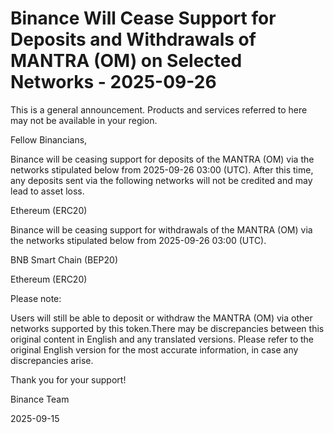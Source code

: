 # Binance Will Cease Support for Deposits and Withdrawals of MANTRA (OM) on Selected Networks - 2025-09-26

This is a general announcement. Products and services referred to here may not be available in your region.

Fellow Binancians,

Binance will be ceasing support for deposits of the MANTRA (OM) via the networks stipulated below from 2025-09-26 03:00 (UTC). After this time, any deposits sent via the following networks will not be credited and may lead to asset loss.

Ethereum (ERC20)

Binance will be ceasing support for withdrawals of the MANTRA (OM) via the networks stipulated below from 2025-09-26 03:00 (UTC).

BNB Smart Chain (BEP20)

Ethereum (ERC20)

Please note:

Users will still be able to deposit or withdraw the MANTRA (OM) via other networks supported by this token.There may be discrepancies between this original content in English and any translated versions. Please refer to the original English version for the most accurate information, in case any discrepancies arise.

Thank you for your support!

Binance Team

2025-09-15